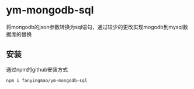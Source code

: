 # ym-mongodb-sql
将mongodb的json参数转换为sql语句，通过较少的更改实现mogodb到mysql数据库的替换
## 安装
通过npm的github安装方式
```
npm i fanyingmao/ym-mongodb-sql
```
